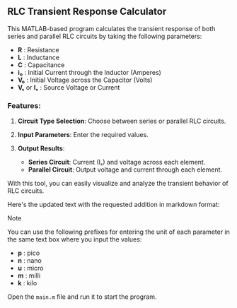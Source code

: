 ## RLC Transient Response Calculator

This MATLAB-based program calculates the transient response of both series and parallel RLC circuits by taking the following parameters:

- **R** : Resistance
- **L** : Inductance
- **C** : Capacitance
- **i₀** : Initial Current through the Inductor (Amperes)
- **V₀** : Initial Voltage across the Capacitor (Volts)
- **Vₛ** or **Iₛ** : Source Voltage or Current

### Features:
1. **Circuit Type Selection**: Choose between series or parallel RLC circuits.

2. **Input Parameters**: Enter the required values.

3. **Output Results**:
   - **Series Circuit**: Current (Iₛ) and voltage across each element.
   - **Parallel Circuit**: Output voltage and current through each element.

With this tool, you can easily visualize and analyze the transient behavior of RLC circuits.

Here's the updated text with the requested addition in markdown format:

> [!NOTE]
You can use the following prefixes for entering the unit of each parameter in the same text box where you input the values:
- **p** : pico
- **n** : nano
- **u** : micro
- **m** : milli
- **k** : kilo

Open the `main.m` file and run it to start the program.







